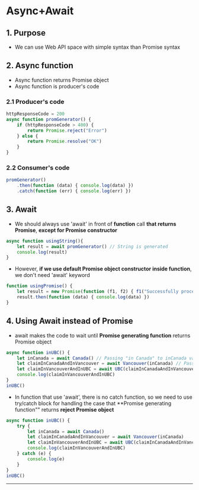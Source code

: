 # Async+Await
## 1. Purpose
- We can use Web API space with simple syntax than Promise syntax 

## 2. Async function
- Async function returns Promise object
- Async function is producer's code
### 2.1 Producer's code
```javascript
httpResponseCode = 200
async function promGenerator() {
    if (httpResponseCode > 400) {
        return Promise.reject("Error")
    } else {
        return Promise.resolve("OK")
    }
}
```
### 2.2 Consumer's code
```javascript
promGenerator()
    .then(function (data) { console.log(data) })
    .catch(function (err) { console.log(err) })
```

## 3. Await
- We should always use 'await' in front of **function** call **that returns Promise**, **except for Promise constructor**
```javascript
async function usingString(){
    let result = await promGenerator() // String is generated
    console.log(result)
}
```
- However, **if we use default Promise object constructor inside function**, we don't need 'await' keyword
```javascript
function usingPromise() {
    let result = new Promise(function (f1, f2) { f1("Successfully processed") }) // Promise<String> is generated
    result.then(function (data) { console.log(data) })
}
```
## 4. Using Await instead of Promise
- await makes the code to wait until **Promise generating function** returns Promise object
```javascript
async function inUBC() {
    let inCanada = await Canada() // Passing "in Canada" to inCanada variabble
    let claimInCanadaAndInVancouver = await Vancouver(inCanada) // Passing "    in Vancouver" to claimInCanadaAndInVancouver variable
    let claimInVancouverAndInUBC = await UBC(claimInCanadaAndInVancouver) //Passing "       in UBC" to claimInVancouverAndInUBC variable
    console.log(claimInVancouverAndInUBC)
}
inUBC()
```
- In function that use 'await', there is no catch function, so we need to use try/catch block for handling the case that **Promise generating function"" returns **reject Promise object**
```javascript
async function inUBC() {
    try {
        let inCanada = await Canada()
        let claimInCanadaAndInVancouver = await Vancouver(inCanada)
        let claimInVancouverAndInUBC = await UBC(claimInCanadaAndInVancouver)
        console.log(claimInVancouverAndInUBC)
    } catch (e) {
        console.log(e)
    }
}
inUBC()
```
---